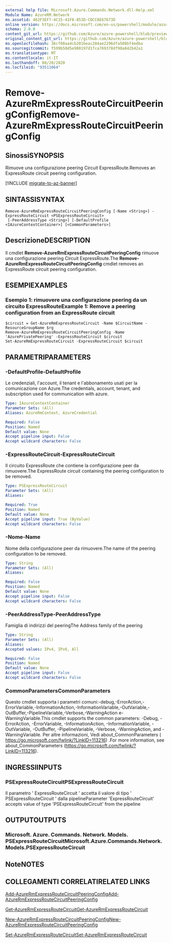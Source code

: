 ```yaml
---
external help file: Microsoft.Azure.Commands.Network.dll-Help.xml
Module Name: AzureRM.Network
ms.assetid: 462F3EF7-4C15-41F8-853D-CDCC8E67673D
online version: https://docs.microsoft.com/en-us/powershell/module/azurerm.network/remove-azurermexpressroutecircuitpeeringconfig
schema: 2.0.0
content_git_url: https://github.com/Azure/azure-powershell/blob/preview/src/ResourceManager/Network/Commands.Network/help/Remove-AzureRmExpressRouteCircuitPeeringConfig.md
original_content_git_url: https://github.com/Azure/azure-powershell/blob/preview/src/ResourceManager/Network/Commands.Network/help/Remove-AzureRmExpressRouteCircuitPeeringConfig.md
ms.openlocfilehash: 36cf08aa4cb201beac284ae2296dfa508bf4edba
ms.sourcegitcommit: f599b50d5e980197d1fca769378df90a842b42a1
ms.translationtype: MT
ms.contentlocale: it-IT
ms.lasthandoff: 08/20/2020
ms.locfileid: "93511064"
---
```

# <span data-ttu-id="f6b37-101">Remove-AzureRmExpressRouteCircuitPeeringConfig</span><span class="sxs-lookup"><span data-stu-id="f6b37-101">Remove-AzureRmExpressRouteCircuitPeeringConfig</span></span>

## <span data-ttu-id="f6b37-102">Sinossi</span><span class="sxs-lookup"><span data-stu-id="f6b37-102">SYNOPSIS</span></span>
<span data-ttu-id="f6b37-103">Rimuove una configurazione peering Circuit ExpressRoute.</span><span class="sxs-lookup"><span data-stu-id="f6b37-103">Removes an ExpressRoute circuit peering configuration.</span></span>

[!INCLUDE [migrate-to-az-banner](../../includes/migrate-to-az-banner.md)]

## <span data-ttu-id="f6b37-104">SINTASSI</span><span class="sxs-lookup"><span data-stu-id="f6b37-104">SYNTAX</span></span>

```
Remove-AzureRmExpressRouteCircuitPeeringConfig [-Name <String>] -ExpressRouteCircuit <PSExpressRouteCircuit>
 [-PeerAddressType <String>] [-DefaultProfile <IAzureContextContainer>] [<CommonParameters>]
```

## <span data-ttu-id="f6b37-105">Descrizione</span><span class="sxs-lookup"><span data-stu-id="f6b37-105">DESCRIPTION</span></span>
<span data-ttu-id="f6b37-106">Il cmdlet **Remove-AzureRmExpressRouteCircuitPeeringConfig** rimuove una configurazione peering Circuit ExpressRoute.</span><span class="sxs-lookup"><span data-stu-id="f6b37-106">The **Remove-AzureRmExpressRouteCircuitPeeringConfig** cmdlet removes an ExpressRoute circuit peering configuration.</span></span>

## <span data-ttu-id="f6b37-107">ESEMPI</span><span class="sxs-lookup"><span data-stu-id="f6b37-107">EXAMPLES</span></span>

### <span data-ttu-id="f6b37-108">Esempio 1: rimuovere una configurazione peering da un circuito ExpressRoute</span><span class="sxs-lookup"><span data-stu-id="f6b37-108">Example 1: Remove a peering configuration from an ExpressRoute circuit</span></span>
```
$circuit = Get-AzureRmExpressRouteCircuit -Name $CircuitName -ResourceGroupName $rg
Remove-AzureRmExpressRouteCircuitPeeringConfig -Name 'AzurePrivatePeering' -ExpressRouteCircuit $circuit
Set-AzureRmExpressRouteCircuit -ExpressRouteCircuit $circuit
```

## <span data-ttu-id="f6b37-109">PARAMETRI</span><span class="sxs-lookup"><span data-stu-id="f6b37-109">PARAMETERS</span></span>

### <span data-ttu-id="f6b37-110">-DefaultProfile</span><span class="sxs-lookup"><span data-stu-id="f6b37-110">-DefaultProfile</span></span>
<span data-ttu-id="f6b37-111">Le credenziali, l'account, il tenant e l'abbonamento usati per la comunicazione con Azure.</span><span class="sxs-lookup"><span data-stu-id="f6b37-111">The credentials, account, tenant, and subscription used for communication with azure.</span></span>

```yaml
Type: IAzureContextContainer
Parameter Sets: (All)
Aliases: AzureRmContext, AzureCredential

Required: False
Position: Named
Default value: None
Accept pipeline input: False
Accept wildcard characters: False
```

### <span data-ttu-id="f6b37-112">-ExpressRouteCircuit</span><span class="sxs-lookup"><span data-stu-id="f6b37-112">-ExpressRouteCircuit</span></span>
<span data-ttu-id="f6b37-113">Il circuito ExpressRoute che contiene la configurazione peer da rimuovere.</span><span class="sxs-lookup"><span data-stu-id="f6b37-113">The ExpressRoute circuit containing the peering configuration to be removed.</span></span>

```yaml
Type: PSExpressRouteCircuit
Parameter Sets: (All)
Aliases: 

Required: True
Position: Named
Default value: None
Accept pipeline input: True (ByValue)
Accept wildcard characters: False
```

### <span data-ttu-id="f6b37-114">-Nome</span><span class="sxs-lookup"><span data-stu-id="f6b37-114">-Name</span></span>
<span data-ttu-id="f6b37-115">Nome della configurazione peer da rimuovere.</span><span class="sxs-lookup"><span data-stu-id="f6b37-115">The name of the peering configuration to be removed.</span></span>

```yaml
Type: String
Parameter Sets: (All)
Aliases: 

Required: False
Position: Named
Default value: None
Accept pipeline input: False
Accept wildcard characters: False
```

### <span data-ttu-id="f6b37-116">-PeerAddressType</span><span class="sxs-lookup"><span data-stu-id="f6b37-116">-PeerAddressType</span></span>
<span data-ttu-id="f6b37-117">Famiglia di indirizzi del peering</span><span class="sxs-lookup"><span data-stu-id="f6b37-117">The Address family of the peering</span></span>

```yaml
Type: String
Parameter Sets: (All)
Aliases: 
Accepted values: IPv4, IPv6, All

Required: False
Position: Named
Default value: None
Accept pipeline input: False
Accept wildcard characters: False
```

### <span data-ttu-id="f6b37-118">CommonParameters</span><span class="sxs-lookup"><span data-stu-id="f6b37-118">CommonParameters</span></span>
<span data-ttu-id="f6b37-119">Questo cmdlet supporta i parametri comuni:-debug,-ErrorAction,-ErrorVariable,-InformationAction,-InformationVariable,-OutVariable,-OutBuffer,-PipelineVariable,-Verbose,-WarningAction e-WarningVariable.</span><span class="sxs-lookup"><span data-stu-id="f6b37-119">This cmdlet supports the common parameters: -Debug, -ErrorAction, -ErrorVariable, -InformationAction, -InformationVariable, -OutVariable, -OutBuffer, -PipelineVariable, -Verbose, -WarningAction, and -WarningVariable.</span></span> <span data-ttu-id="f6b37-120">Per altre informazioni, Vedi about_CommonParameters ( https://go.microsoft.com/fwlink/?LinkID=113216) .</span><span class="sxs-lookup"><span data-stu-id="f6b37-120">For more information, see about_CommonParameters (https://go.microsoft.com/fwlink/?LinkID=113216).</span></span>

## <span data-ttu-id="f6b37-121">INGRESSI</span><span class="sxs-lookup"><span data-stu-id="f6b37-121">INPUTS</span></span>

### <span data-ttu-id="f6b37-122">PSExpressRouteCircuit</span><span class="sxs-lookup"><span data-stu-id="f6b37-122">PSExpressRouteCircuit</span></span>
<span data-ttu-id="f6b37-123">Il parametro ' ExpressRouteCircuit ' accetta il valore di tipo ' PSExpressRouteCircuit ' dalla pipeline</span><span class="sxs-lookup"><span data-stu-id="f6b37-123">Parameter 'ExpressRouteCircuit' accepts value of type 'PSExpressRouteCircuit' from the pipeline</span></span>

## <span data-ttu-id="f6b37-124">OUTPUT</span><span class="sxs-lookup"><span data-stu-id="f6b37-124">OUTPUTS</span></span>

### <span data-ttu-id="f6b37-125">Microsoft. Azure. Commands. Network. Models. PSExpressRouteCircuit</span><span class="sxs-lookup"><span data-stu-id="f6b37-125">Microsoft.Azure.Commands.Network.Models.PSExpressRouteCircuit</span></span>

## <span data-ttu-id="f6b37-126">Note</span><span class="sxs-lookup"><span data-stu-id="f6b37-126">NOTES</span></span>

## <span data-ttu-id="f6b37-127">COLLEGAMENTI CORRELATI</span><span class="sxs-lookup"><span data-stu-id="f6b37-127">RELATED LINKS</span></span>

[<span data-ttu-id="f6b37-128">Add-AzureRmExpressRouteCircuitPeeringConfig</span><span class="sxs-lookup"><span data-stu-id="f6b37-128">Add-AzureRmExpressRouteCircuitPeeringConfig</span></span>](Add-AzureRmExpressRouteCircuitPeeringConfig.md)

[<span data-ttu-id="f6b37-129">Get-AzureRmExpressRouteCircuit</span><span class="sxs-lookup"><span data-stu-id="f6b37-129">Get-AzureRmExpressRouteCircuit</span></span>](Get-AzureRmExpressRouteCircuit.md)

[<span data-ttu-id="f6b37-130">New-AzureRmExpressRouteCircuitPeeringConfig</span><span class="sxs-lookup"><span data-stu-id="f6b37-130">New-AzureRmExpressRouteCircuitPeeringConfig</span></span>](New-AzureRmExpressRouteCircuitPeeringConfig.md)

[<span data-ttu-id="f6b37-131">Set-AzureRmExpressRouteCircuit</span><span class="sxs-lookup"><span data-stu-id="f6b37-131">Set-AzureRmExpressRouteCircuit</span></span>](Set-AzureRmExpressRouteCircuit.md)
